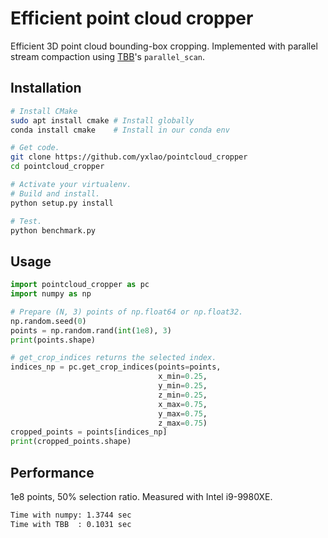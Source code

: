 # Efficient point cloud cropper

Efficient 3D point cloud bounding-box cropping. Implemented with parallel stream
compaction using [TBB](https://github.com/oneapi-src/oneTBB)'s `parallel_scan`.

## Installation

```bash
# Install CMake
sudo apt install cmake # Install globally
conda install cmake    # Install in our conda env

# Get code.
git clone https://github.com/yxlao/pointcloud_cropper
cd pointcloud_cropper

# Activate your virtualenv.
# Build and install.
python setup.py install

# Test.
python benchmark.py
```

## Usage

```python
import pointcloud_cropper as pc
import numpy as np

# Prepare (N, 3) points of np.float64 or np.float32.
np.random.seed(0)
points = np.random.rand(int(1e8), 3)
print(points.shape)

# get_crop_indices returns the selected index.
indices_np = pc.get_crop_indices(points=points,
                                 x_min=0.25,
                                 y_min=0.25,
                                 z_min=0.25,
                                 x_max=0.75,
                                 y_max=0.75,
                                 z_max=0.75)
cropped_points = points[indices_np]
print(cropped_points.shape)
```

## Performance

1e8 points, 50% selection ratio. Measured with Intel i9-9980XE.

```txt
Time with numpy: 1.3744 sec
Time with TBB  : 0.1031 sec
```
